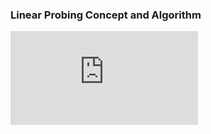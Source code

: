 
### Linear Probing Concept and Algorithm
<iframe src="https://www.youtube.com/embed/may_Ol7Lz6w" frameborder="0" allow="autoplay; encrypted-media" allowfullscreen></iframe>

